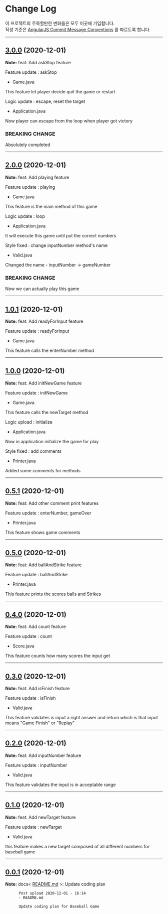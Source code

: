# Change Log

이 프로젝트의 주목할만한 변화들은 모두 이곳에 기입합니다.  
작성 기준은 [AngularJS Commit Message Conventions](https://gist.github.com/stephenparish/9941e89d80e2bc58a153) 를 따르도록 합니다.  


---
## [3.0.0]() (2020-12-01)

**Note:** feat<Game>: Add askStop feature

Feature update : askStop
- Game.java

This feature let player decide quit the game or restart

Logic update : escape, reset the target
- Application.java

Now player can escape from the loop when player got victory

### BREAKING CHANGE
Absolutely completed

---
## [2.0.0](https://github.com/weirdbb91/java-baseball-precourse/commit/6e86bfbd1caa41a24e3583c134b0b9128c1bbe09) (2020-12-01)

**Note:** feat<Game>: Add playing feature

Feature update : playing
- Game.java

This feature is the main method of this game

Logic update : loop
- Application.java

It will execute this game until put the correct numbers

Style fixed : change inputNumber method's name
- Valid.java

Changed the name - inputNumber -> gameNumber

### BREAKING CHANGE
Now we can actually play this game

---
## [1.0.1](https://github.com/weirdbb91/java-baseball-precourse/commit/5dd68f6817c3c5f6249ae8e6a6c181299ff5a440) (2020-12-01)

**Note:** feat<Game>: Add readyForInput feature

Feature update : readyForInput
- Game.java

This feature calls the enterNumber method

---
## [1.0.0](https://github.com/weirdbb91/java-baseball-precourse/commit/f85e6d0722a3416c65d878d68fd0934243f33488) (2020-12-01)

**Note:** feat<Game>: Add initNewGame feature

Feature update : initNewGame
- Game.java

This feature calls the newTarget method

Logic upload : initialize
- Application.java

Now in application initialize the game for play

Style fixed : add comments
- Printer.java

Added some comments for methods

---
## [0.5.1](https://github.com/weirdbb91/java-baseball-precourse/commit/c01f631e8c52202b9c2fe0aa255a07ecaab5a5d1) (2020-12-01)

**Note:** feat<Printer>: Add other comment print features

Feature update : enterNumber, gameOver
- Printer.java

This feature shows game comments 

---
## [0.5.0](https://github.com/weirdbb91/java-baseball-precourse/commit/95ae4881ff133fe26dedae8bbb71ae9334c5988a) (2020-12-01)

**Note:** feat<Printer>: Add ballAndStrike feature

Feature update : ballAndStrike
- Printer.java

This feature prints the scores balls and Strikes

---
## [0.4.0](https://github.com/weirdbb91/java-baseball-precourse/commit/d0e3e329cc85cacee2005ac2c50ea90c5ed6f4e7) (2020-12-01)

**Note:** feat<Score>: Add count feature

Feature update : count
- Score.java

This feature counts how many scores the input get


---
## [0.3.0](https://github.com/weirdbb91/java-baseball-precourse/commit/3430c584c0c10a4ea4c7778330acf55fd5ad18f2) (2020-12-01)

**Note:** feat<Valid>: Add isFinish feature

Feature update : isFinish
- Valid.java

This feature validates is input a right answer and return which is that input means "Game Finish" or "Replay"

---
## [0.2.0](https://github.com/weirdbb91/java-baseball-precourse/commit/581c209ed8a2bb411b096446234dfcac2c5f8f13) (2020-12-01)

**Note:** feat<Valid>: Add inputNumber feature

Feature update : inputNumber
- Valid.java

This feature validates the input is in acceptable range

---
## [0.1.0](https://github.com/weirdbb91/java-baseball-precourse/commit/3c27fe98828c7832296f55dad6062e47569a7444) (2020-12-01)

**Note:** feat<Valid>: Add newTarget feature

Feature update : newTarget
- Valid.java

this feature makes a new target composed of all different numbers for baseball game

---
## [0.0.1](https://github.com/weirdbb91/java-baseball-precourse/commit/83a7c97f3a7783afe0a20f9bd374788b28ebc3c4) (2020-12-01)

**Note:** docs< [README.md](https://github.com/weirdbb91/java-baseball-precourse/commit/2f9512d798f91eb7733ea6a0618f9a2a6f6d5598#diff-b335630551682c19a781afebcf4d07bf978fb1f8ac04c6bf87428ed5106870f5) >: Update coding plan

          Post upload 2020-12-01 - 16:14
          - README.md
          
          Update coding plan for Baseball Game